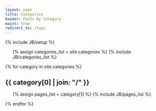 ```yaml
---
layout: page
title: Categories
header: Posts By Category
maint: true
redirect_to: /tags
---
```

{% include JB/setup %}

<ul class="tag_box inline">
  {% assign categories_list = site.categories %}
  {% include JB/categories_list %}
</ul>


{% for category in site.categories %} 
  <h2 id="{{ category[0] }}-ref">{{ category[0] | join: "/" }}</h2>
  <ul>
    {% assign pages_list = category[1] %}  
    {% include JB/pages_list %}
  </ul>
{% endfor %}

<!--
This file has been left for redirection.
Please do not add any content.
Redirect to /tags.
This file will be deleted after 6 month (2020/03/01).

;; Local Variables:
;; buffer-read-only: t
;; End:
-->
